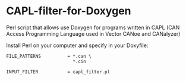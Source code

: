 # CAPL-filter-for-Doxygen
Perl script that allows use Doxygen for programs written in CAPL (CAN Access Programming Language used in Vector CANoe and CANalyzer)

Install Perl on your computer and specify in your Doxyfile:

    FILE_PATTERNS          = *.can \
                             *.cin
  
    INPUT_FILTER           = capl_filter.pl
